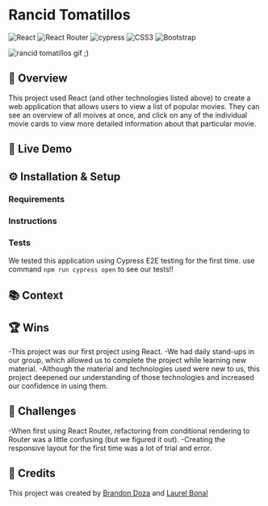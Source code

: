 # Rancid Tomatillos 
![React](https://img.shields.io/badge/react-%2320232a.svg?style=for-the-badge&logo=react&logoColor=%2361DAFB) ![React Router](https://img.shields.io/badge/React_Router-CA4245?style=for-the-badge&logo=react-router&logoColor=white) ![cypress](https://img.shields.io/badge/-cypress-%23E5E5E5?style=for-the-badge&logo=cypress&logoColor=058a5e) ![CSS3](https://img.shields.io/badge/css3-%231572B6.svg?style=for-the-badge&logo=css3&logoColor=white) ![Bootstrap](https://img.shields.io/badge/bootstrap-%238511FA.svg?style=for-the-badge&logo=bootstrap&logoColor=white)



![rancid tomatillos gif ;)](https://github.com/BrandonDoza/rancid-tomatillos/assets/155783683/9da1442e-cdbd-44f9-8948-8b774a3d5d52)





## 🌟 Overview
This project used React (and other technologies listed above) to create a web application that allows users to view a list of popular movies. They can see an overview of all moives at once, and click on any of the individual movie cards to view more detailed information about that particular movie. 


## 🔗 Live Demo


## ⚙️ Installation & Setup

### Requirements


### Instructions


### Tests
We tested this application using Cypress E2E testing for the first time. use command 
`npm run cypress open`
to see our tests!! 

## 📚 Context


## 🏆 Wins
-This project was our first project using React.
-We had daily stand-ups in our group, which allowed us to complete the project while learning new material.
-Although the material and technologies used were new to us, this project deepened our understanding of those technologies and increased our confidence in using them. 

## 🚧 Challenges
-When first using React Router, refactoring from conditional rendering to Router was a little confusing (but we figured it out).
-Creating the responsive layout for the first time was a lot of trial and error.

## 🤝 Credits

This project was created by [Brandon Doza](https://github.com/BrandonDoza) and [Laurel Bonal](https://github.com/laurelbonal)
